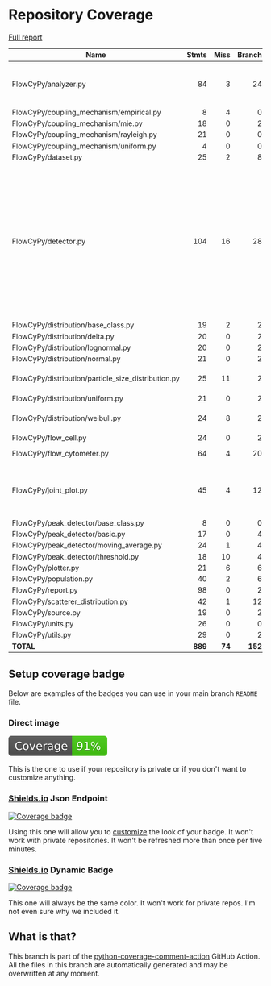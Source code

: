 # Repository Coverage

[Full report](https://htmlpreview.github.io/?https://github.com/MartinPdeS/FlowCyPy/blob/python-coverage-comment-action-data/htmlcov/index.html)

| Name                                                  |    Stmts |     Miss |   Branch |   BrPart |   Cover |   Missing |
|------------------------------------------------------ | -------: | -------: | -------: | -------: | ------: | --------: |
| FlowCyPy/analyzer.py                                  |       84 |        3 |       24 |        4 |     94% |53, 118, 123, 195->181 |
| FlowCyPy/coupling\_mechanism/empirical.py             |        8 |        4 |        0 |        0 |     50% |     38-45 |
| FlowCyPy/coupling\_mechanism/mie.py                   |       18 |        0 |        2 |        0 |    100% |           |
| FlowCyPy/coupling\_mechanism/rayleigh.py              |       21 |        0 |        0 |        0 |    100% |           |
| FlowCyPy/coupling\_mechanism/uniform.py               |        4 |        0 |        0 |        0 |    100% |           |
| FlowCyPy/dataset.py                                   |       25 |        2 |        8 |        1 |     85% |     72-73 |
| FlowCyPy/detector.py                                  |      104 |       16 |       28 |       10 |     77% |82->81, 85, 89->88, 92, 96->95, 99, 103->102, 106, 133-134, 136, 160-162, 185->exit, 208-215 |
| FlowCyPy/distribution/base\_class.py                  |       19 |        2 |        2 |        0 |     90% |    26, 30 |
| FlowCyPy/distribution/delta.py                        |       20 |        0 |        2 |        0 |    100% |           |
| FlowCyPy/distribution/lognormal.py                    |       20 |        0 |        2 |        0 |    100% |           |
| FlowCyPy/distribution/normal.py                       |       21 |        0 |        2 |        0 |    100% |           |
| FlowCyPy/distribution/particle\_size\_distribution.py |       25 |       11 |        2 |        0 |     59% |48, 64-71, 92-99 |
| FlowCyPy/distribution/uniform.py                      |       21 |        0 |        2 |        0 |    100% |           |
| FlowCyPy/distribution/weibull.py                      |       24 |        8 |        2 |        0 |     69% |39, 55-57, 76-81 |
| FlowCyPy/flow\_cell.py                                |       24 |        0 |        2 |        0 |    100% |           |
| FlowCyPy/flow\_cytometer.py                           |       64 |        4 |       20 |        1 |     92% |   115-118 |
| FlowCyPy/joint\_plot.py                               |       45 |        4 |       12 |        6 |     82% |51, 57->62, 63, 66->72, 122, 135 |
| FlowCyPy/peak\_detector/base\_class.py                |        8 |        0 |        0 |        0 |    100% |           |
| FlowCyPy/peak\_detector/basic.py                      |       17 |        0 |        4 |        0 |    100% |           |
| FlowCyPy/peak\_detector/moving\_average.py            |       24 |        1 |        4 |        1 |     93% |        77 |
| FlowCyPy/peak\_detector/threshold.py                  |       18 |       10 |        4 |        0 |     45% |     42-61 |
| FlowCyPy/plotter.py                                   |       21 |        6 |        6 |        0 |     63% |     46-61 |
| FlowCyPy/population.py                                |       40 |        2 |        6 |        2 |     91% |   29, 107 |
| FlowCyPy/report.py                                    |       98 |        0 |        2 |        0 |    100% |           |
| FlowCyPy/scatterer\_distribution.py                   |       42 |        1 |       12 |        1 |     96% |       102 |
| FlowCyPy/source.py                                    |       19 |        0 |        2 |        0 |    100% |           |
| FlowCyPy/units.py                                     |       26 |        0 |        0 |        0 |    100% |           |
| FlowCyPy/utils.py                                     |       29 |        0 |        2 |        0 |    100% |           |
|                                             **TOTAL** |  **889** |   **74** |  **152** |   **26** | **89%** |           |


## Setup coverage badge

Below are examples of the badges you can use in your main branch `README` file.

### Direct image

[![Coverage badge](https://raw.githubusercontent.com/MartinPdeS/FlowCyPy/python-coverage-comment-action-data/badge.svg)](https://htmlpreview.github.io/?https://github.com/MartinPdeS/FlowCyPy/blob/python-coverage-comment-action-data/htmlcov/index.html)

This is the one to use if your repository is private or if you don't want to customize anything.

### [Shields.io](https://shields.io) Json Endpoint

[![Coverage badge](https://img.shields.io/endpoint?url=https://raw.githubusercontent.com/MartinPdeS/FlowCyPy/python-coverage-comment-action-data/endpoint.json)](https://htmlpreview.github.io/?https://github.com/MartinPdeS/FlowCyPy/blob/python-coverage-comment-action-data/htmlcov/index.html)

Using this one will allow you to [customize](https://shields.io/endpoint) the look of your badge.
It won't work with private repositories. It won't be refreshed more than once per five minutes.

### [Shields.io](https://shields.io) Dynamic Badge

[![Coverage badge](https://img.shields.io/badge/dynamic/json?color=brightgreen&label=coverage&query=%24.message&url=https%3A%2F%2Fraw.githubusercontent.com%2FMartinPdeS%2FFlowCyPy%2Fpython-coverage-comment-action-data%2Fendpoint.json)](https://htmlpreview.github.io/?https://github.com/MartinPdeS/FlowCyPy/blob/python-coverage-comment-action-data/htmlcov/index.html)

This one will always be the same color. It won't work for private repos. I'm not even sure why we included it.

## What is that?

This branch is part of the
[python-coverage-comment-action](https://github.com/marketplace/actions/python-coverage-comment)
GitHub Action. All the files in this branch are automatically generated and may be
overwritten at any moment.
